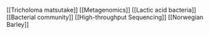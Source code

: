 [[Tricholoma matsutake]]
[[Metagenomics]]
[[Lactic acid bacteria]]
[[Bacterial community]]
[[High-throughput Sequencing]]
[[Norwegian Barley]]
